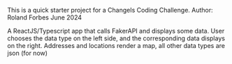 This is a quick starter project for a ChangeIs Coding Challenge. 
Author: Roland Forbes June 2024

A ReactJS/Typescript app that calls FakerAPI and displays some data.
User chooses the data type on the left side, and the corresponding data displays on the right. 
Addresses and locations render a map, all other data types are json (for now)